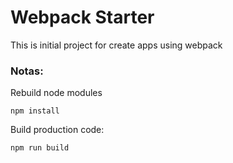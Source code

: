 # Webpack Starter


This is initial project for create apps using webpack

### Notas:

Rebuild node modules
````
npm install
````

Build production code:
````
npm run build
````